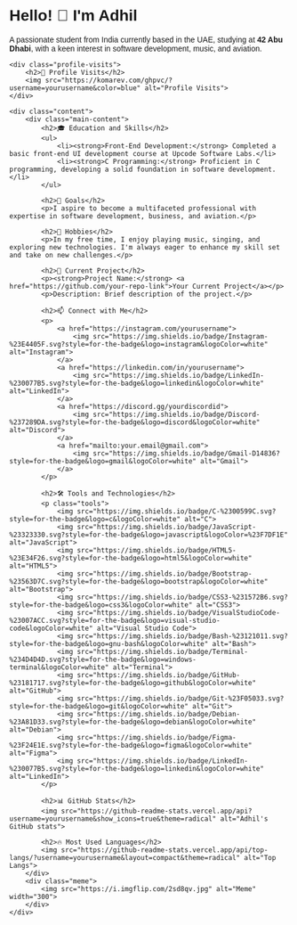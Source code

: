 <!DOCTYPE html>
<html lang="en">
<head>
    <meta charset="UTF-8">
    <meta name="viewport" content="width=device-width, initial-scale=1.0">
    <style>
        body {
            font-family: Arial, sans-serif;
        }
        .profile-visits {
            text-align: center;
        }
        .content {
            display: flex;
            align-items: flex-start;
        }
        .main-content {
            flex: 3;
        }
        .meme {
            flex: 1;
            margin-left: 20px;
        }
        ul {
            list-style-type: none;
        }
        a {
            text-decoration: none;
        }
        .tools img {
            margin: 5px;
        }
    </style>
</head>
<body>
    <h1>Hello! 👋 I'm Adhil</h1>
    <p>A passionate student from India currently based in the UAE, studying at <strong>42 Abu Dhabi</strong>, with a keen interest in software development, music, and aviation.</p>

    <div class="profile-visits">
        <h2>👀 Profile Visits</h2>
        <img src="https://komarev.com/ghpvc/?username=yourusername&color=blue" alt="Profile Visits">
    </div>

    <div class="content">
        <div class="main-content">
            <h2>🎓 Education and Skills</h2>
            <ul>
                <li><strong>Front-End Development:</strong> Completed a basic front-end UI development course at Upcode Software Labs.</li>
                <li><strong>C Programming:</strong> Proficient in C programming, developing a solid foundation in software development.</li>
            </ul>

            <h2>🎯 Goals</h2>
            <p>I aspire to become a multifaceted professional with expertise in software development, business, and aviation.</p>

            <h2>🎵 Hobbies</h2>
            <p>In my free time, I enjoy playing music, singing, and exploring new technologies. I'm always eager to enhance my skill set and take on new challenges.</p>

            <h2>🚀 Current Project</h2>
            <p><strong>Project Name:</strong> <a href="https://github.com/your-repo-link">Your Current Project</a></p>
            <p>Description: Brief description of the project.</p>

            <h2>📫 Connect with Me</h2>
            <p>
                <a href="https://instagram.com/yourusername">
                    <img src="https://img.shields.io/badge/Instagram-%23E4405F.svg?style=for-the-badge&logo=instagram&logoColor=white" alt="Instagram">
                </a>
                <a href="https://linkedin.com/in/yourusername">
                    <img src="https://img.shields.io/badge/LinkedIn-%230077B5.svg?style=for-the-badge&logo=linkedin&logoColor=white" alt="LinkedIn">
                </a>
                <a href="https://discord.gg/yourdiscordid">
                    <img src="https://img.shields.io/badge/Discord-%237289DA.svg?style=for-the-badge&logo=discord&logoColor=white" alt="Discord">
                </a>
                <a href="mailto:your.email@gmail.com">
                    <img src="https://img.shields.io/badge/Gmail-D14836?style=for-the-badge&logo=gmail&logoColor=white" alt="Gmail">
                </a>
            </p>

            <h2>🛠️ Tools and Technologies</h2>
            <p class="tools">
                <img src="https://img.shields.io/badge/C-%2300599C.svg?style=for-the-badge&logo=c&logoColor=white" alt="C">
                <img src="https://img.shields.io/badge/JavaScript-%23323330.svg?style=for-the-badge&logo=javascript&logoColor=%23F7DF1E" alt="JavaScript">
                <img src="https://img.shields.io/badge/HTML5-%23E34F26.svg?style=for-the-badge&logo=html5&logoColor=white" alt="HTML5">
                <img src="https://img.shields.io/badge/Bootstrap-%23563D7C.svg?style=for-the-badge&logo=bootstrap&logoColor=white" alt="Bootstrap">
                <img src="https://img.shields.io/badge/CSS3-%231572B6.svg?style=for-the-badge&logo=css3&logoColor=white" alt="CSS3">
                <img src="https://img.shields.io/badge/VisualStudioCode-%23007ACC.svg?style=for-the-badge&logo=visual-studio-code&logoColor=white" alt="Visual Studio Code">
                <img src="https://img.shields.io/badge/Bash-%23121011.svg?style=for-the-badge&logo=gnu-bash&logoColor=white" alt="Bash">
                <img src="https://img.shields.io/badge/Terminal-%234D4D4D.svg?style=for-the-badge&logo=windows-terminal&logoColor=white" alt="Terminal">
                <img src="https://img.shields.io/badge/GitHub-%23181717.svg?style=for-the-badge&logo=github&logoColor=white" alt="GitHub">
                <img src="https://img.shields.io/badge/Git-%23F05033.svg?style=for-the-badge&logo=git&logoColor=white" alt="Git">
                <img src="https://img.shields.io/badge/Debian-%23A81D33.svg?style=for-the-badge&logo=debian&logoColor=white" alt="Debian">
                <img src="https://img.shields.io/badge/Figma-%23F24E1E.svg?style=for-the-badge&logo=figma&logoColor=white" alt="Figma">
                <img src="https://img.shields.io/badge/LinkedIn-%230077B5.svg?style=for-the-badge&logo=linkedin&logoColor=white" alt="LinkedIn">
            </p>

            <h2>📊 GitHub Stats</h2>
            <img src="https://github-readme-stats.vercel.app/api?username=yourusername&show_icons=true&theme=radical" alt="Adhil's GitHub stats">

            <h2>🔥 Most Used Languages</h2>
            <img src="https://github-readme-stats.vercel.app/api/top-langs/?username=yourusername&layout=compact&theme=radical" alt="Top Langs">
        </div>
        <div class="meme">
            <img src="https://i.imgflip.com/2sd8qv.jpg" alt="Meme" width="300">
        </div>
    </div>
</body>
</html>
